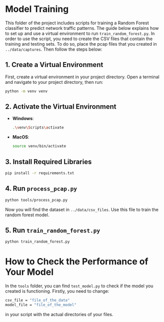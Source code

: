# Model Training

This folder of the project includes scripts for training a Random Forest classifier to predict network traffic patterns. The guide below explains how to set up and use a virtual environment to run `train_random_forest.py`. In order to use the script, you need to create the CSV files that contain the training and testing sets. To do so, place the pcap files that you created in `../data/captures`. Then follow the steps below:

## 1. Create a Virtual Environment

First, create a virtual environment in your project directory. Open a terminal and navigate to your project directory, then run:

```sh
python -m venv venv
```

## 2. Activate the Virtual Environment

- **Windows**: 
  ```sh
  .\venv\Scripts\activate
  ```
- **MacOS**: 
  ```sh
  source venv/bin/activate
  ```

## 3. Install Required Libraries

```sh
pip install -r requirements.txt
```

## 4. Run `process_pcap.py`

```sh
python tools/process_pcap.py
```

Now you will find the dataset in `../data/csv_files`. Use this file to train the random forest model.

## 5. Run `train_random_forest.py`

```sh
python train_random_forest.py
```

# How to Check the Performance of Your Model

In the `tools` folder, you can find `test_model.py` to check if the model you created is functioning. Firstly, you need to change:

```sh
csv_file = "file_of_the_data" 
model_file = "file_of_the_model"
```

in your script with the actual directories of your files.